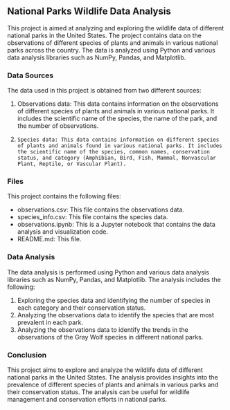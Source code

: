 ## National Parks Wildlife Data Analysis

This project is aimed at analyzing and exploring the wildlife data of different national parks in the United States. The project contains data on the observations of different species of plants and animals in various national parks across the country. The data is analyzed using Python and various data analysis libraries such as NumPy, Pandas, and Matplotlib.

### Data Sources

The data used in this project is obtained from two different sources:

1)    Observations data: This data contains information on the observations of different species of plants and animals in various national parks. It includes the scientific name of the species, the name of the park, and the number of observations.
2)     Species data: This data contains information on different species of plants and animals found in various national parks. It includes the scientific name of the species, common names, conservation status, and category (Amphibian, Bird, Fish, Mammal, Nonvascular Plant, Reptile, or Vascular Plant).

### Files

This project contains the following files:
- observations.csv: This file contains the observations data.
- species_info.csv: This file contains the species data.
- observations.ipynb: This is a Jupyter notebook that contains the data analysis and visualization code.
- README.md: This file.

### Data Analysis

The data analysis is performed using Python and various data analysis libraries such as NumPy, Pandas, and Matplotlib. The analysis includes the following:
1) Exploring the species data and identifying the number of species in each category and their conservation status.
2) Analyzing the observations data to identify the species that are most prevalent in each park.
3) Analyzing the observations data to identify the trends in the observations of the Gray Wolf species in different national parks.

### Conclusion

This project aims to explore and analyze the wildlife data of different national parks in the United States. The analysis provides insights into the prevalence of different species of plants and animals in various parks and their conservation status. The analysis can be useful for wildlife management and conservation efforts in national parks.